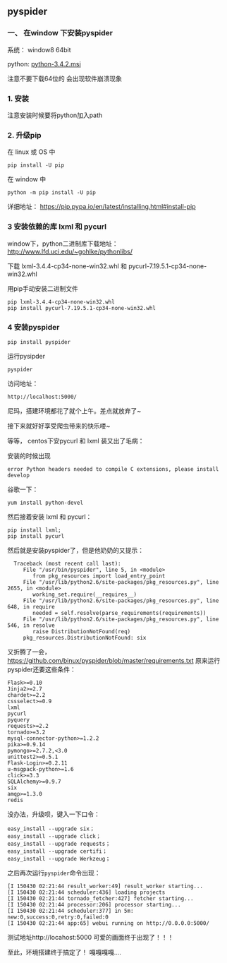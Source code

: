 ## pyspider 

### 一、 在window 下安装pyspider

系统： window8 64bit 

python: <a href="https://www.python.org/ftp/python/3.4.2/python-3.4.2">python-3.4.2.msi</a>


注意不要下载64位的 会出现软件崩溃现象

### 1. 安装

注意安装时候要将python加入path

### 2. 升级pip

在 linux 或 OS 中

    pip install -U pip

在 window 中	

    python -m pip install -U pip

详细地址： <a href="https://pip.pypa.io/en/latest/installing.html#install-pip">https://pip.pypa.io/en/latest/installing.html#install-pip</a>

### 3 安装依赖的库 lxml 和 pycurl 

window下，python二进制库下载地址：<a href="http://www.lfd.uci.edu/~gohlke/pythonlibs/">http://www.lfd.uci.edu/~gohlke/pythonlibs/</a>

下载 lxml-3.4.4-cp34-none-win32.whl 和 pycurl-7.19.5.1-cp34-none-win32.whl

用pip手动安装二进制文件

    pip lxml-3.4.4-cp34-none-win32.whl
    pip install pycurl-7.19.5.1-cp34-none-win32.whl

### 4 安装pyspider

	pip install pyspider

运行pysipder

    pyspider

访问地址：

    http://localhost:5000/

尼玛，搭建环境都花了就个上午。差点就放弃了~ 

接下来就好好享受爬虫带来的快乐喽~

等等， centos下安pycurl 和 lxml 装又出了毛病：

安装的时候出现

    error Python headers needed to compile C extensions, please install develop

谷歌一下： 

	yum install python-devel

然后接着安装 lxml 和 pycurl：

    pip install lxml;
    pip install pycurl


然后就是安装pyspider了，但是他奶奶的又提示：

	  Traceback (most recent call last):
		 File "/usr/bin/pyspider", line 5, in <module>
		    from pkg_resources import load_entry_point
		 File "/usr/lib/python2.6/site-packages/pkg_resources.py", line 2655, in <module>
		    working_set.require(__requires__)
		 File "/usr/lib/python2.6/site-packages/pkg_resources.py", line 648, in require
		    needed = self.resolve(parse_requirements(requirements))
		 File "/usr/lib/python2.6/site-packages/pkg_resources.py", line 546, in resolve
		    raise DistributionNotFound(req)
		 pkg_resources.DistributionNotFound: six

又折腾了一会，https://github.com/binux/pyspider/blob/master/requirements.txt 原来运行pyspider还要这些条件：

    Flask>=0.10
	Jinja2>=2.7
	chardet>=2.2
	cssselect>=0.9
	lxml
	pycurl
	pyquery
	requests>=2.2
	tornado>=3.2
	mysql-connector-python>=1.2.2
	pika>=0.9.14
	pymongo>=2.7.2,<3.0
	unittest2>=0.5.1
	Flask-Login>=0.2.11
	u-msgpack-python>=1.6
	click>=3.3
	SQLAlchemy>=0.9.7
	six
	amqp>=1.3.0
	redis
  
没办法，升级呗，键入一下口令：

    easy_install --upgrade six；
    easy_install --upgrade click；
    easy_install --upgrade requests；
    easy_install --upgrade certifi；
    easy_install --upgrade Werkzeug；

之后再次运行`pyspider`命令出现：

	[I 150430 02:21:44 result_worker:49] result_worker starting...
	[I 150430 02:21:44 scheduler:436] loading projects
	[I 150430 02:21:44 tornado_fetcher:427] fetcher starting...
	[I 150430 02:21:44 processor:206] processor starting...
	[I 150430 02:21:44 scheduler:377] in 5m: new:0,success:0,retry:0,failed:0
	[I 150430 02:21:44 app:65] webui running on http://0.0.0.0:5000/
  
测试地址http://locahost:5000 可爱的画面终于出现了！！！

至此，环境搭建终于搞定了！ 嘎嘎嘎嘎....